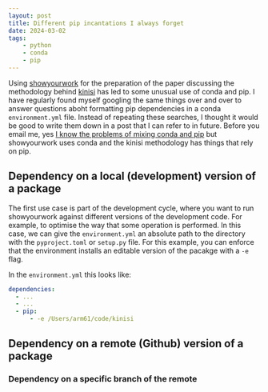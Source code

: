 ```yaml
---
layout: post
title: Different pip incantations I always forget
date: 2024-03-02
tags: 
    - python
    - conda
    - pip
---
```


Using [showyourwork]() for the preparation of the paper discussing the methodology behind [kinisi]() has led to some unusual use of conda and pip. 
I have regularly found myself googling the same things over and over to answer questions aboht formatting pip dependencies in a conda `environment.yml` file. 
Instead of repeating these searches, I thought it would be good to write them down in a post that I can refer to in future. 
Before you email me, yes [I know the problems of mixing conda and pip](https://stackoverflow.com/questions/56134588/is-that-a-bad-idea-to-use-conda-and-pip-install-on-the-same-environment) but showyourwork uses conda and the kinisi methodology has things that rely on pip. 

## Dependency on a local (development) version of a package

The first use case is part of the development cycle, where you want to run showyourwork against different versions of the development code. 
For example, to optimise the way that some operation is performed. 
In this case, we can give the `environment.yml` an absolute path to the directory with the `pyproject.toml` or `setup.py` file. 
For this example, you can enforce that the environment installs an editable version of the pacakge with a `-e` flag. 

In the `environment.yml` this looks like: 

```yml
dependencies:
  - ...
  - ...
  - pip:
      - -e /Users/arm61/code/kinisi
```

## Dependency on a remote (Github) version of a package

### Dependency on a specific branch of the remote 

